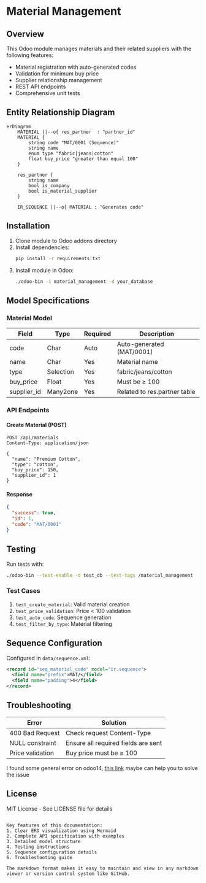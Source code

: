 
# Material Management

## Overview
This Odoo module manages materials and their related suppliers with the following features:
- Material registration with auto-generated codes
- Validation for minimum buy price
- Supplier relationship management
- REST API endpoints
- Comprehensive unit tests

## Entity Relationship Diagram
```mermaid
erDiagram
    MATERIAL ||--o{ res_partner  : "partner_id"
    MATERIAL {
        string code "MAT/0001 (Sequence)"
        string name
        enum type "fabric|jeans|cotton"
        float buy_price "greater than equal 100"
    }
    
    res_partner {
        string name
        bool is_company
        bool is_material_supplier
    }
    
    IR_SEQUENCE ||--o{ MATERIAL : "Generates code"
```

## Installation
1. Clone module to Odoo addons directory
2. Install dependencies:
   ```bash
   pip install -r requirements.txt
   ```
3. Install module in Odoo:
   ```bash
   ./odoo-bin -i material_management -d your_database
   ```

## Model Specifications

### Material Model
| Field | Type | Required | Description |
|-------|------|----------|-------------|
| code | Char | Auto | Auto-generated (MAT/0001) |
| name | Char | Yes | Material name |
| type | Selection | Yes | fabric/jeans/cotton |
| buy_price | Float | Yes | Must be ≥ 100 |
| supplier_id | Many2one | Yes | Related to res.partner table |

### API Endpoints

#### Create Material (POST)
```http
POST /api/materials
Content-Type: application/json

{
  "name": "Premium Cotton",
  "type": "cotton",
  "buy_price": 150,
  "supplier_id": 1
}
```

#### Response
```json
{
  "success": true,
  "id": 1,
  "code": "MAT/0001"
}
```

## Testing
Run tests with:
```bash
./odoo-bin --test-enable -d test_db --test-tags /material_management
```

### Test Cases
1. `test_create_material`: Valid material creation
2. `test_price_validation`: Price < 100 validation
3. `test_auto_code`: Sequence generation
4. `test_filter_by_type`: Material filtering

## Sequence Configuration
Configured in `data/sequence.xml`:
```xml
<record id="seq_material_code" model="ir.sequence">
  <field name="prefix">MAT/</field>
  <field name="padding">4</field>
</record>
```

## Troubleshooting
| Error | Solution |
|-------|----------|
| 400 Bad Request | Check request Content-Type |
| NULL constraint | Ensure all required fields are sent |
| Price validation | Buy price must be ≥ 100 |

I found some general error on odoo14, [this link](https://dev.to/jeevanizm/odoo-v14-and-issues-with-requirementstxt-2o23) maybe can help  you to solve the issue

## License
MIT License - See LICENSE file for details
```

Key features of this documentation:
1. Clear ERD visualization using Mermaid
2. Complete API specification with examples
3. Detailed model structure
4. Testing instructions
5. Sequence configuration details
6. Troubleshooting guide

The markdown format makes it easy to maintain and view in any markdown viewer or version control system like GitHub.
